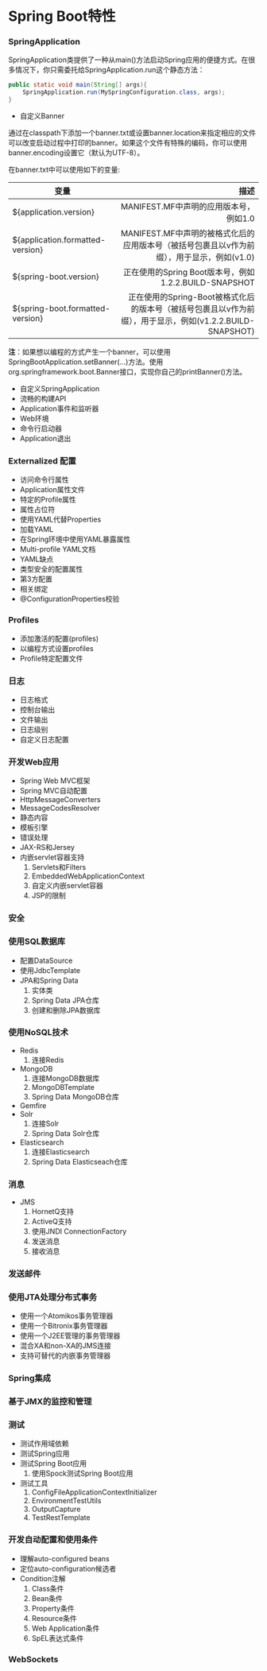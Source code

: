 Spring Boot特性
===============
### SpringApplication
SpringApplication类提供了一种从main()方法启动Spring应用的便捷方式。在很多情况下，你只需委托给SpringApplication.run这个静态方法：
```java
public static void main(String[] args){
    SpringApplication.run(MySpringConfiguration.class, args);
}
```
* 自定义Banner
  
通过在classpath下添加一个banner.txt或设置banner.location来指定相应的文件可以改变启动过程中打印的banner。如果这个文件有特殊的编码，你可以使用banner.encoding设置它（默认为UTF-8）。

在banner.txt中可以使用如下的变量:

| 变量        | 描述     | 
| ----------- | --------:|
|${application.version}|MANIFEST.MF中声明的应用版本号，例如1.0|
|${application.formatted-version}|MANIFEST.MF中声明的被格式化后的应用版本号（被括号包裹且以v作为前缀），用于显示，例如(v1.0)|
|${spring-boot.version}|正在使用的Spring Boot版本号，例如1.2.2.BUILD-SNAPSHOT|
|${spring-boot.formatted-version}|正在使用的Spring-Boot被格式化后的版本号（被括号包裹且以v作为前缀），用于显示，例如(v1.2.2.BUILD-SNAPSHOT)|

**注**：如果想以编程的方式产生一个banner，可以使用SpringBootApplication.setBanner(…)方法。使用org.springframework.boot.Banner接口，实现你自己的printBanner()方法。

* 自定义SpringApplication
* 流畅的构建API
* Application事件和监听器
* Web环境
* 命令行启动器
* Application退出

### Externalized 配置
* 访问命令行属性
* Application属性文件
* 特定的Profile属性
* 属性占位符
* 使用YAML代替Properties
* 加载YAML
* 在Spring环境中使用YAML暴露属性
* Multi-profile YAML文档
* YAML缺点
* 类型安全的配置属性
* 第3方配置
* 相关绑定
* @ConfigurationProperties校验 

### Profiles
* 添加激活的配置(profiles)
* 以编程方式设置profiles
* Profile特定配置文件

### 日志
* 日志格式
* 控制台输出
* 文件输出
* 日志级别
* 自定义日志配置

### 开发Web应用
* Spring Web MVC框架
* Spring MVC自动配置
* HttpMessageConverters
* MessageCodesResolver
* 静态内容
* 模板引擎
* 错误处理
* JAX-RS和Jersey
* 内嵌servlet容器支持
  1. Servlets和Filters
  2. EmbeddedWebApplicationContext
  3. 自定义内嵌servlet容器
  4. JSP的限制

### 安全

### 使用SQL数据库
* 配置DataSource
* 使用JdbcTemplate
* JPA和Spring Data
  1. 实体类
  2. Spring Data JPA仓库
  3. 创建和删除JPA数据库
  
### 使用NoSQL技术
* Redis
  1. 连接Redis
* MongoDB
  1. 连接MongoDB数据库
  2. MongoDBTemplate
  3. Spring Data MongoDB仓库
* Gemfire
* Solr
  1. 连接Solr
  2. Spring Data Solr仓库 
* Elasticsearch
  1. 连接Elasticsearch
  2. Spring Data Elasticseach仓库
  
### 消息
* JMS
  1. HornetQ支持
  2. ActiveQ支持
  3. 使用JNDI ConnectionFactory
  4. 发送消息
  5. 接收消息

### 发送邮件

### 使用JTA处理分布式事务
* 使用一个Atomikos事务管理器
* 使用一个Bitronix事务管理器
* 使用一个J2EE管理的事务管理器
* 混合XA和non-XA的JMS连接
* 支持可替代的内嵌事务管理器

### Spring集成

### 基于JMX的监控和管理

### 测试
* 测试作用域依赖
* 测试Spring应用
* 测试Spring Boot应用
  1. 使用Spock测试Spring Boot应用
* 测试工具
  1. ConfigFileApplicationContextInitializer
  2. EnvironmentTestUtils
  3. OutputCapture
  4. TestRestTemplate

### 开发自动配置和使用条件
* 理解auto-configured beans
* 定位auto-configuration候选者
* Condition注解
  1. Class条件
  2. Bean条件
  3. Property条件
  4. Resource条件
  5. Web Application条件
  6. SpEL表达式条件

### WebSockets









